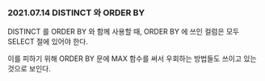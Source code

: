 ### 2021.07.14 DISTINCT 와 ORDER BY

DISTINCT 를 ORDER BY 와 함께 사용할 때, ORDER BY 에 쓰인 컬럼은 모두 SELECT 절에 있어야 한다.



이를 피하기 위해 ORDER BY 문에 MAX 함수를 써서 우회하는 방법들도 쓰이고 있는 것으로 보인다.





